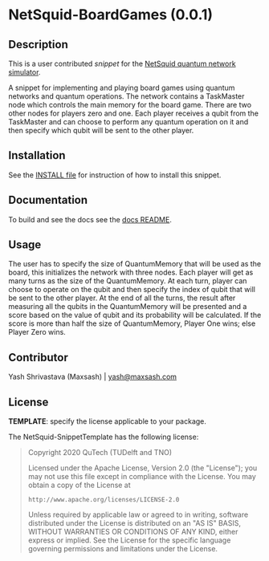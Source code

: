 NetSquid-BoardGames (0.0.1)
================================

Description
-----------

This is a user contributed _snippet_ for the [NetSquid quantum network simulator](https://netsquid.org).

A snippet for implementing and playing board games using quantum networks and quantum operations. The network contains a TaskMaster node which controls the main memory for the board game. There are two other nodes for players zero and one. Each player receives a qubit from the TaskMaster and can choose to perform any quantum operation on it and then specify which qubit will be sent to the other player. 

Installation
------------

See the [INSTALL file](INSTALL.md) for instruction of how to install this snippet.

Documentation
-------------

To build and see the docs see the [docs README](docs/README.md).

Usage
-----
The user has to specify the size of QuantumMemory that will be used as the board, this initializes the network with three nodes. Each player will get as many turns as the size of the QuantumMemory. At each turn, player can choose to operate on the qubit and then specify the index of qubit that will be sent to the other player. At the end of all the turns, the result after measuring all the qubits in the QuantumMemory will be presented and a score based on the value of qubit and its probability will be calculated. If the score is more than half the size of QuantumMemory, Player One wins; else Player Zero wins. 

Contributor
------------

Yash Shrivastava (Maxsash) | yash@maxsash.com

License
-------

**TEMPLATE**: specify the license applicable to your package.

The NetSquid-SnippetTemplate has the following license:

> Copyright 2020 QuTech (TUDelft and TNO)
>
>   Licensed under the Apache License, Version 2.0 (the "License");
>   you may not use this file except in compliance with the License.
>   You may obtain a copy of the License at
>
>     http://www.apache.org/licenses/LICENSE-2.0
>
>   Unless required by applicable law or agreed to in writing, software
>   distributed under the License is distributed on an "AS IS" BASIS,
>   WITHOUT WARRANTIES OR CONDITIONS OF ANY KIND, either express or implied.
>   See the License for the specific language governing permissions and
>   limitations under the License.
